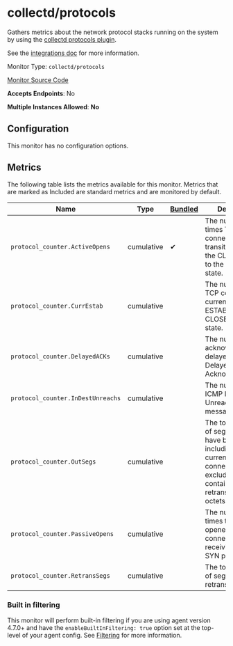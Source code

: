 <!--- GENERATED BY gomplate from scripts/docs/monitor-page.md.tmpl --->

# collectd/protocols

Gathers metrics about the network protocol
stacks running on the system by using the [collectd protocols
plugin](https://collectd.org/wiki/index.php/Plugin:Protocols).

See the [integrations
doc](https://github.com/signalfx/integrations/tree/master/collectd-protocols)
for more information.


Monitor Type: `collectd/protocols`

[Monitor Source Code](https://github.com/signalfx/signalfx-agent/tree/master/internal/monitors/collectd/protocols)

**Accepts Endpoints**: No

**Multiple Instances Allowed**: **No**

## Configuration

This monitor has no configuration options.


## Metrics

The following table lists the metrics available for this monitor. Metrics that are marked as Included are standard metrics and are monitored by default.

| Name | Type | [Bundled](https://docs.signalfx.com/en/latest/admin-guide/usage.html#about-custom-bundled-and-high-resolution-metrics) | Description |
| ---  | ---  | ---    | ---         |
| `protocol_counter.ActiveOpens` | cumulative | ✔ | The number of times TCP connections transitioned from the CLOSED state to the SYN-SENT state. |
| `protocol_counter.CurrEstab` | cumulative |  | The number of TCP connections currently in either ESTABLISHED or CLOSE-WAIT state. |
| `protocol_counter.DelayedACKs` | cumulative |  | The number of acknowledgements delayed by TCP Delayed Acknowledgement |
| `protocol_counter.InDestUnreachs` | cumulative |  | The number of ICMP Destination Unreachable messages received |
| `protocol_counter.OutSegs` | cumulative |  | The total number of segments that have been sent, including those on current connections but excluding those containing only retransmitted octets. |
| `protocol_counter.PassiveOpens` | cumulative |  | The number of times that a server opened a connection, due to receiving a TCP SYN packet. |
| `protocol_counter.RetransSegs` | cumulative |  | The total number of segments retransmitted |



### Built in filtering
This monitor will perform built-in filtering if you are using agent version
4.7.0+ and have the `enableBuiltInFiltering: true` option set at the top-level
of your agent config.  See
[Filtering](https://docs.signalfx.com/en/latest/integrations/agent/filtering.html)
for more information.


